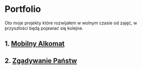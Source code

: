 # Portfolio

Oto moje projekty które rozwijałem w wolnym czasie od zajęć, w przyszłości będą pojawiać się kolejne.
## 1. [Mobilny Alkomat](https://github.com/noxxgk/Portfolio/tree/main/Mobilny%20alkomat%20-%20Aplikacja%20android)
## 2. [Zgadywanie Państw](https://github.com/noxxgk/Portfolio/tree/main/Zgadywanie%20Map)
